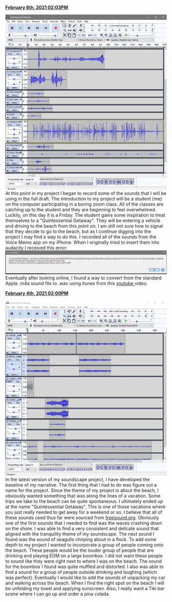 <p>
<b><u>February 6th, 2021 02:03PM</u></b>
<center>
<img src="/screenshots/screen02062021_0203PM.jpg" width="600">
</center>
At this point in my project I began to record some of the sounds that I will be using in the full draft. The introduction to my project will be a student (me) on the computer participating in a boring zoom class. All of the classes are catching up to the student and they are beginning to feel overwhelmed. Luckily, on this day it is a Friday. The student gains some inspiration to treat themselves to a "Quintessential Getaway". They will be entering a vehicle and driving to the beach from this point on. I am still not sure how to signal that they decide to go to the beach, but as I continue digging into the project I may find a way to do this. I recorded all of the sounds from the Voice Memo app on my iPhone. When I originally tried to insert them into audacity I received this error:
<center>
<img src="/screenshots/error1.jpg" width="600">
</center>
Eventually after looking online, I found a way to convert from the standard Apple .m4a sound file to .wav using itunes from this
<a href="https://www.youtube.com/watch?v=_HNwOznavWY"> youtube </a>
video.
</p>




<p>
<b><u>February 4th, 2021 02:00PM</u></b>
<center>
<img src="Quintessential_Getaway_Preview.JPG" width="600">
</center>
In the latest version of my soundscape project, I have developed the baseline of my narrative. The first thing that I had to do was figure out a name for the project. Since the theme of my project is about the beach, I obviously wanted something that was along the lines of a vacation. Some trips we take to the beach can be quite spontaneous. I ultimately ended up at the name "Quintessential Getaway". This is one of those vacations where you just really needed to get away for a weekend or so. I believe that all of these sounds used thus far were sourced from <a href="https://freesound.org/">freesound.org</a>. Obviously one of the first sounds that I needed to find was the waves crashing down on the shore. I was able to find a very consistent and delicate sound that aligned with the tranquility theme of my soundscape. The next sound I found was the sound of seagulls chirping about in a flock. To add some depth to my project I wanted to incorporate a group of people coming onto the beach. These people would be the louder group of people that are drinking and playing EDM on a large boombox. I did not want these people to sound like they were right next to where I was on the beach. The sound for the boombox I found was quite muffled and distorted. I also was able to find a sound for a group of people outside drinking and laughing (which was perfect). Eventually I would like to add the sounds of unpacking my car and walking across the beach. When I find the right spot on the beach I will be unfolding my towel and applying sunscreen. Also, I really want a Tiki bar scene where I can go up and order a pina colada.
</p>
